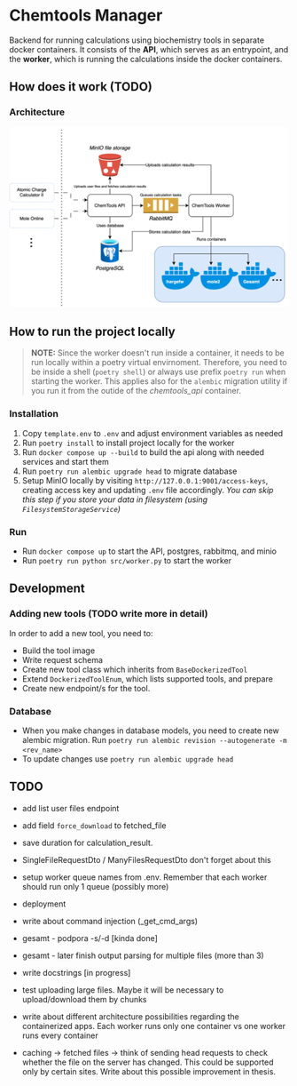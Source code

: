 # Chemtools Manager

Backend for running calculations using biochemistry tools in separate docker containers.
It consists of the **API**, which serves as an entrypoint, and the **worker**,
which is running the calculations inside the docker containers.

## How does it work (TODO)

### Architecture

![Archtecture](docs/architecture.svg)

## How to run the project locally
> **NOTE:**  Since the worker doesn't run inside a container, it needs to be run locally within a poetry virtual envirnoment. Therefore, you need to be inside a shell (`poetry shell`) or always use prefix `poetry run` when starting the worker. This applies also for the `alembic` migration utility if you run it from the outide of the *chemtools_api* container.

### Installation

1. Copy `template.env` to `.env` and adjust environment variables as needed
2. Run `poetry install` to install project locally for the worker
3. Run `docker compose up --build` to build the api along with needed services and start them
4. Run `poetry run alembic upgrade head` to migrate database
5. Setup MinIO locally by visiting `http://127.0.0.1:9001/access-keys`, creating access key and updating `.env` file accordingly. *You can skip this step if you store your data in filesystem (using `FilesystemStorageService`)*

### Run

- Run `docker compose up` to start the API, postgres, rabbitmq, and minio
- Run `poetry run python src/worker.py` to start the worker

## Development

### Adding new tools (TODO write more in detail)
In order to add a new tool, you need to:
- Build the tool image
- Write request schema
- Create new tool class which inherits from `BaseDockerizedTool`
- Extend `DockerizedToolEnum`, which lists supported tools, and prepare 
- Create new endpoint/s for the tool.

### Database

- When you make changes in database models, you need to create new alembic migration. Run `poetry run alembic revision --autogenerate -m <rev_name>`
- To update changes use `poetry run alembic upgrade head`


## TODO

- add list user files endpoint
- add field `force_download` to fetched_file
- save duration for calculation_result.
- SingleFileRequestDto / ManyFilesRequestDto don't forget about this
- setup worker queue names from .env. Remember that each worker should run only 1 queue (possibly more)

- deployment

- write about command injection (_get_cmd_args)
- gesamt - podpora -s/-d \[kinda done\]
- gesamt - later finish output parsing for multiple files (more than 3)
- write docstrings \[in progress\]

- test uploading large files. Maybe it will be necessary to upload/download them by chunks
- write about different architecture possibilities regarding the containerized apps. Each worker runs only one container vs one worker runs every container
- caching -> fetched files -> think of sending head requests to check whether the file on the server has changed. This could be supported only by certain sites. Write about this possible improvement in thesis.
